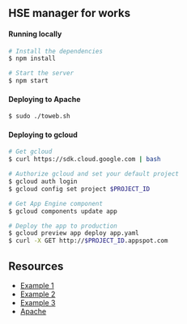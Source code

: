 ## HSE manager for works

#### Running locally
```sh
# Install the dependencies
$ npm install

# Start the server
$ npm start
```

#### Deploying to Apache
```sh
$ sudo ./toweb.sh
```

#### Deploying to gcloud
```sh
# Get gcloud
$ curl https://sdk.cloud.google.com | bash

# Authorize gcloud and set your default project
$ gcloud auth login
$ gcloud config set project $PROJECT_ID

# Get App Engine component
$ gcloud components update app

# Deploy the app to production
$ gcloud preview app deploy app.yaml
$ curl -X GET http://$PROJECT_ID.appspot.com
```

## Resources

- [Example 1](//github.com/GoogleCloudPlatform/gcloud-node-todos)
- [Example 2](https://cloud.google.com/appengine/docs/flexible/nodejs/quickstart)
- [Example 3](https://github.com/GoogleCloudPlatform/nodejs-docs-samples/tree/master/appengine/hello-world)
- [Apache](https://www.youtube.com/watch?v=KzJxwu2poIc)
